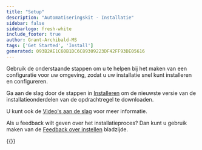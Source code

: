 ```yaml
---
title: "Setup"
description: "Automatiseringskit - Installatie"
sidebar: false
sidebarlogo: fresh-white
include_footer: true
author: Grant-Archibald-MS
tags: ['Get Started', 'Install']
generated: 093B2AE1C60B1DC6C89309223DF42FF93DE05616
---
```


Gebruik de onderstaande stappen om u te helpen bij het maken van een configuratie voor uw omgeving, zodat u uw installatie snel kunt installeren en configureren.

Ga aan de slag door de stappen in <a href='/get-started/install' target='_blank'>Installeren</a> om de nieuwste versie van de installatieonderdelen van de opdrachtregel te downloaden.

U kunt ook de <a href='/get-started/videos' target='_blank'>Video's aan de slag</a> voor meer informatie.

Als u feedback wilt geven over het installatieproces? Dan kunt u gebruik maken van de [Feedback over instellen](/nl/get-started/setup-feedback) bladzijde.

{{<questions name="/content/nl/get-started/setup.json" completed="Bedankt voor het voltooien van de installatiestappen" showNavigationButtons=true locale="nl">}}
